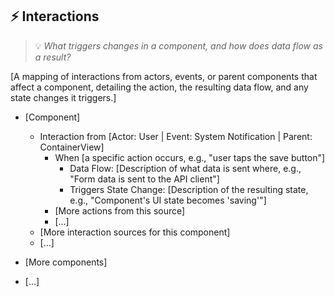 ## ⚡️ Interactions
> 💡 *What triggers changes in a component, and how does data flow as a result?*

[A mapping of interactions from actors, events, or parent components that affect a component, detailing the action, the resulting data flow, and any state changes it triggers.]

- [Component]
    - Interaction from [Actor: User | Event: System Notification | Parent: ContainerView]
        - When [a specific action occurs, e.g., "user taps the save button"]
            - Data Flow: [Description of what data is sent where, e.g., "Form data is sent to the API client"]
            - Triggers State Change: [Description of the resulting state, e.g., "Component's UI state becomes 'saving'"]
        - [More actions from this source]
        - [...]
    - [More interaction sources for this component]
    - [...]

- [More components]
- [...]